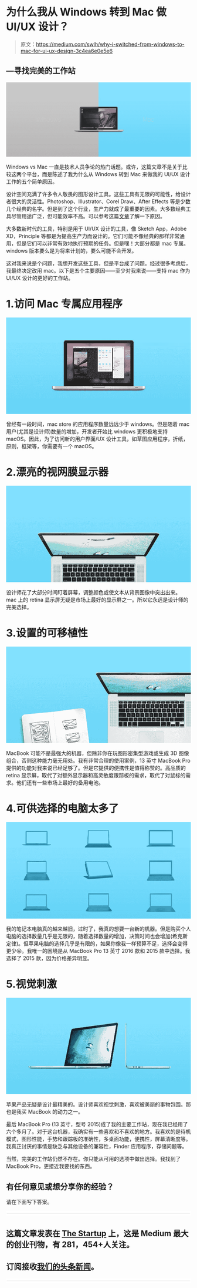 # 为什么我从 Windows 转到 Mac 做 UI/UX 设计？

> 原文：<https://medium.com/swlh/why-i-switched-from-windows-to-mac-for-ui-ux-design-3c4ea6e0e5e6>

## —寻找完美的工作站

![](img/aee935d5b30541c2ea51cd50b115fdec.png)

Windows vs Mac 一直是技术人员争论的热门话题。或许，这篇文章不是关于比较这两个平台，而是陈述了我为什么从 Windows 转到 Mac 来做我的 UI/UX 设计工作的五个简单原因。

设计空间充满了许多令人敬畏的图形设计工具。这些工具有无限的可能性，给设计者很大的灵活性。Photoshop、Illustrator、Corel Draw、After Effects 等是少数几个经典的名字。但是到了这个行业，生产力就成了最重要的因素。大多数经典工具尽管用途广泛，但可能效率不高。可以参考这篇[文章](/@sharmabhinav021/designing-your-first-android-app-3-things-not-to-do-554e7ecc7fc4)了解一下原因。

大多数新时代的工具，特别是用于 UI/UX 设计的工具，像 Sketch App，Adobe XD，Principle 等都是为提高生产力而设计的。它们可能不像经典的那样非常通用，但是它们可以非常有效地执行预期的任务。但是嘿！大部分都是 mac 专属。windows 版本要么是为将来计划的，要么可能不会开发。

这对我来说是个问题，我想开发这些工具，但是平台成了问题。经过很多考虑后，我最终决定改用 mac。以下是五个主要原因——至少对我来说——支持 mac 作为 UI/UX 设计的更好的工作站。

# 1.访问 Mac 专属应用程序

![](img/b252db84799cc928e9107e1f9877ba90.png)

曾经有一段时间，mac store 的应用程序数量远远少于 windows。但是随着 mac 用户(尤其是设计师)数量的增加，开发者开始比 windows 更积极地支持 macOS。因此，为了访问新的用户界面/UX 设计工具，如草图应用程序，折纸，原则，框架等，你需要有一个 macOS。

# 2.漂亮的视网膜显示器

![](img/b73aeb8a26c22d7c4371bc304546392c.png)

设计师花了大部分时间盯着屏幕，调整颜色或使文本从背景图像中突出出来。mac 上的 retina 显示屏无疑是市场上最好的显示屏之一。所以它永远是设计师的完美选择。

# 3.设置的可移植性

![](img/d8083c39574399f82b3b589d34416ff6.png)

MacBook 可能不是最强大的机器，但除非你在玩图形密集型游戏或生成 3D 图像组合，否则这种能力毫无用处。我有非常合理的使用案例，13 英寸 MacBook Pro 提供的功能对我来说已经足够了。但是它提供的便携性是值得称赞的。高品质的 retina 显示屏，取代了对额外显示器和高灵敏度跟踪板的需求，取代了对鼠标的需求。他们还有一些市场上最好的备用电池。

# 4.可供选择的电脑太多了

![](img/72fc862925f9f7c38fb918d0147808e2.png)

我的笔记本电脑真的越来越旧，过时了，我真的想要一台新的机器。但是购买个人电脑的选择数量几乎是无限的，随着选择数量的增加，决策时间也会增加(希克斯定律)。但苹果电脑的选择几乎是有限的，如果你像我一样预算不足，选择会变得更少😛。我唯一的困境是从 MacBook Pro 13 英寸 2016 款和 2015 款中选择。我选择了 2015 款，因为价格差异明显。

# 5.视觉刺激

![](img/84432531f27c9eaed00f38062a98ce61.png)

苹果产品无疑是设计最精美的。设计师喜欢视觉刺激，喜欢被美丽的事物包围。那也是我买 MacBook 的动力之一。

最后 MacBook Pro (13 英寸，型号 2015)成了我的主要工作站，现在我已经用了六个多月了。对于这台机器，我确实有一些喜欢和不喜欢的地方。我喜欢的是待机模式，图形性能，手势和跟踪板的准确性，多桌面功能，便携性，屏幕清晰度等。我真正讨厌的事情是缺乏与其他设备的兼容性，Finder 应用程序，存储问题等。

当然，完美的工作站仍然不存在。你只能从可用的选项中做出选择。我找到了 MacBook Pro，更接近我要找的东西。

## 有任何意见或想分享你的经验？

请在下面写下答案。

![](img/731acf26f5d44fdc58d99a6388fe935d.png)

## 这篇文章发表在 [The Startup](https://medium.com/swlh) 上，这是 Medium 最大的创业刊物，有 281，454+人关注。

## 订阅接收[我们的头条新闻](http://growthsupply.com/the-startup-newsletter/)。

![](img/731acf26f5d44fdc58d99a6388fe935d.png)